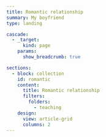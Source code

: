 ```yaml
---
title: Romantic relationship
summary: My boyfriend
type: landing

cascade:
  - _target:
      kind: page
    params:
      show_breadcrumb: true

sections:
  - block: collection
    id: romantic
    content:
      title: Romantic relationship
      filters:
        folders:
          - teaching
    design:
      view: article-grid
      columns: 2
---
```

